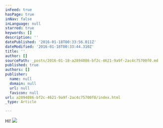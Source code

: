 ```yaml
---
inFeed: true
hasPage: true
inNav: false
inLanguage: null
starred: true
keywords: []
description: ''
datePublished: '2016-01-18T00:33:56.011Z'
dateModified: '2016-01-18T00:33:44.310Z'
title: ''
author: []
sourcePath: _posts/2016-01-18-a2894086-bf2c-4621-9a9f-2ac4c75700f0.md
published: true
authors: []
publisher:
  name: null
  domain: null
  url: null
  favicon: null
url: a2894086-bf2c-4621-9a9f-2ac4c75700f0/index.html
_type: Article

---
```

Hi!
![](https://the-grid-user-content.s3-us-west-2.amazonaws.com/6627fcbf-64a5-485f-8380-22715dfc72a1.jpg)